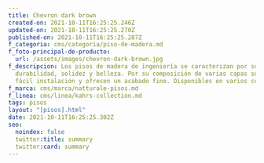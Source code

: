 ```yaml
---
title: Chevron dark brown
created-on: 2021-10-11T16:25:25.246Z
updated-on: 2021-10-11T16:25:25.270Z
published-on: 2021-10-11T16:25:25.287Z
f_categoria: cms/categoria/piso-de-madera.md
f_foto-principal-de-producto:
  url: /assets/images/chevron-dark-brown.jpg
f_descripcion: Los pisos de madera de ingeniería se caracterizan por su
  durabilidad, solidez y belleza. Por su composición de varias capas son de
  fácil instalación y ofrecen un acabado fino. Disponibles en varios colores.
f_marca: cms/marca/natturale-pisos.md
f_linea: cms/linea/kahrs-collection.md
tags: pisos
layout: "[pisos].html"
date: 2021-10-11T16:25:25.302Z
seo:
  noindex: false
  twitter:title: summary
  twitter:card: summary
---
```

